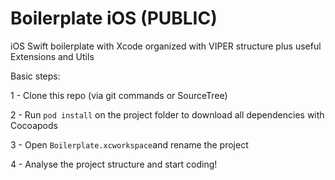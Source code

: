 # Boilerplate iOS (PUBLIC)

iOS Swift boilerplate with Xcode organized with VIPER structure plus useful Extensions and Utils

Basic steps:

1 - Clone this repo (via git commands or SourceTree)

2 - Run `pod install` on the project folder to download all dependencies with Cocoapods

3 - Open `Boilerplate.xcworkspace`and rename the project

4 - Analyse the project structure and start coding!

